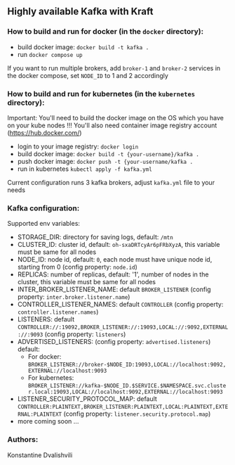 ## Highly available Kafka with Kraft

### How to build and run for docker (in the `docker` directory):

* build docker image: `docker build -t kafka .`
* run `docker compose up`

If you want to run multiple brokers, add `broker-1` and `broker-2` services
in the docker compose, set `NODE_ID` to 1 and 2 accordingly

### How to build and run for kubernetes (in the `kubernetes` directory):

Important: You'll need to build the docker image on the OS which you have on your kube nodes !!!
You'll also need container image registry account (https://hub.docker.com/)

* login to your image registry: `docker login`
* build docker image: `docker build -t {your-username}/kafka .`
* push docker image: `docker push -t {your-username/kafka .`
* run in kubernetes `kubectl apply -f kafka.yml`

Current configuration runs 3 kafka brokers, adjust `kafka.yml` file
to your needs

### Kafka configuration:

Supported env variables:
* STORAGE_DIR: directory for saving logs, default: `/mtn`
* CLUSTER_ID: cluster id, default: `oh-sxaDRTcyAr6pFRbXyzA`, this variable must be same for all nodes
* NODE_ID: node id, default: `0`, each node must have unique node id, starting from 0 (config property: `node.id`)
* REPLICAS: number of replicas, default: '1', number of nodes in the cluster, this variable must be same for all nodes
* INTER_BROKER_LISTENER_NAME: default `BROKER_LISTENER` (config property: `inter.broker.listener.name`)
* CONTROLLER_LISTENER_NAMES: default `CONTROLLER` (config property: `controller.listener.names`)
* LISTENERS: default `CONTROLLER://:19092,BROKER_LISTENER://:19093,LOCAL://:9092,EXTERNAL://:9093` (config property: `listeners`)
* ADVERTISED_LISTENERS: (config property: `advertised.listeners`) default:
  * For docker: `BROKER_LISTENER://broker-$NODE_ID:19093,LOCAL://localhost:9092,EXTERNAL://localhost:9093` 
  * For kubernetes: `BROKER_LISTENER://kafka-$NODE_ID.$SERVICE.$NAMESPACE.svc.cluster.local:19093,LOCAL://localhost:9092,EXTERNAL://localhost:9093`
* LISTENER_SECURITY_PROTOCOL_MAP: default `CONTROLLER:PLAINTEXT,BROKER_LISTENER:PLAINTEXT,LOCAL:PLAINTEXT,EXTERNAL:PLAINTEXT` (config property: `listener.security.protocol.map`)
* more coming soon ...


### Authors:

Konstantine Dvalishvili

